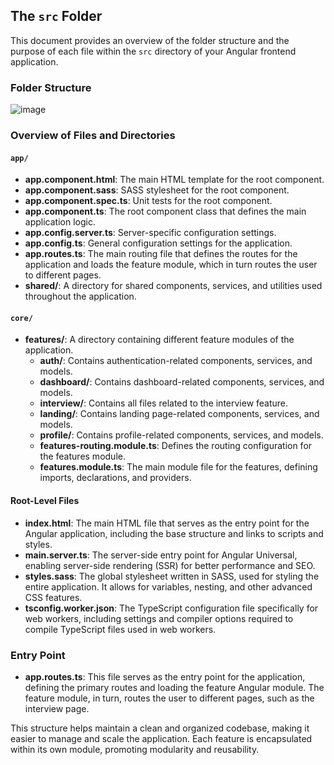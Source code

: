 ## The `src` Folder

This document provides an overview of the folder structure and the purpose of each file within the `src` directory of your Angular frontend application.

### Folder Structure

![image](https://github.com/user-attachments/assets/d7cdd4a3-4db4-475a-8210-10bfbc5394aa)


### Overview of Files and Directories

#### `app/`
- **app.component.html**: The main HTML template for the root component.
- **app.component.sass**: SASS stylesheet for the root component.
- **app.component.spec.ts**: Unit tests for the root component.
- **app.component.ts**: The root component class that defines the main application logic.
- **app.config.server.ts**: Server-specific configuration settings.
- **app.config.ts**: General configuration settings for the application.
- **app.routes.ts**: The main routing file that defines the routes for the application and loads the feature module, which in turn routes the user to different pages.
- **shared/**: A directory for shared components, services, and utilities used throughout the application.

#### `core/`
- **features/**: A directory containing different feature modules of the application.
  - **auth/**: Contains authentication-related components, services, and models.
  - **dashboard/**: Contains dashboard-related components, services, and models.
  - **interview/**: Contains all files related to the interview feature.
  - **landing/**: Contains landing page-related components, services, and models.
  - **profile/**: Contains profile-related components, services, and models.
  - **features-routing.module.ts**: Defines the routing configuration for the features module.
  - **features.module.ts**: The main module file for the features, defining imports, declarations, and providers.

#### Root-Level Files
- **index.html**: The main HTML file that serves as the entry point for the Angular application, including the base structure and links to scripts and styles.
- **main.server.ts**: The server-side entry point for Angular Universal, enabling server-side rendering (SSR) for better performance and SEO.
- **styles.sass**: The global stylesheet written in SASS, used for styling the entire application. It allows for variables, nesting, and other advanced CSS features.
- **tsconfig.worker.json**: The TypeScript configuration file specifically for web workers, including settings and compiler options required to compile TypeScript files used in web workers.

### Entry Point
- **app.routes.ts**: This file serves as the entry point for the application, defining the primary routes and loading the feature Angular module. The feature module, in turn, routes the user to different pages, such as the interview page.

This structure helps maintain a clean and organized codebase, making it easier to manage and scale the application. Each feature is encapsulated within its own module, promoting modularity and reusability.
